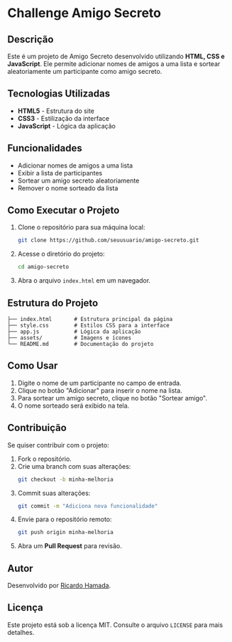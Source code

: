 # Challenge Amigo Secreto

## Descrição

Este é um projeto de Amigo Secreto desenvolvido utilizando **HTML, CSS e JavaScript**. Ele permite adicionar nomes de amigos a uma lista e sortear aleatoriamente um participante como amigo secreto.

## Tecnologias Utilizadas

- **HTML5** - Estrutura do site
- **CSS3** - Estilização da interface
- **JavaScript** - Lógica da aplicação

## Funcionalidades

- Adicionar nomes de amigos a uma lista
- Exibir a lista de participantes
- Sortear um amigo secreto aleatoriamente
- Remover o nome sorteado da lista

## Como Executar o Projeto

1. Clone o repositório para sua máquina local:
   ```bash
   git clone https://github.com/seuusuario/amigo-secreto.git
   ```

2. Acesse o diretório do projeto:
   ```bash
   cd amigo-secreto
   ```

3. Abra o arquivo `index.html` em um navegador.

## Estrutura do Projeto

```
├── index.html       # Estrutura principal da página
├── style.css        # Estilos CSS para a interface
├── app.js           # Lógica da aplicação
├── assets/          # Imagens e ícones
└── README.md        # Documentação do projeto
```

## Como Usar

1. Digite o nome de um participante no campo de entrada.
2. Clique no botão "Adicionar" para inserir o nome na lista.
3. Para sortear um amigo secreto, clique no botão "Sortear amigo".
4. O nome sorteado será exibido na tela.

## Contribuição

Se quiser contribuir com o projeto:

1. Fork o repositório.
2. Crie uma branch com suas alterações:
   ```bash
   git checkout -b minha-melhoria
   ```
3. Commit suas alterações:
   ```bash
   git commit -m "Adiciona nova funcionalidade"
   ```
4. Envie para o repositório remoto:
   ```bash
   git push origin minha-melhoria
   ```
5. Abra um **Pull Request** para revisão.

## Autor

Desenvolvido por [Ricardo Hamada](https://github.com/vthamada).

## Licença

Este projeto está sob a licença MIT. Consulte o arquivo `LICENSE` para mais detalhes.

